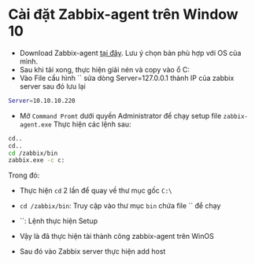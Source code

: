 # Cài đặt Zabbix-agent trên Window 10
- Download Zabbix-agent [tại đây](https://www.zabbix.com/download_agents#tab:40LTS). Lưu ý chọn bản phù hợp với OS của mình.
- Sau khi tải xong, thực hiện giải nén và copy vào ổ C:
- Vào File cấu hình `` sửa dòng Server=127.0.0.1 thành IP của zabbix server sau đó lưu lại
```sh
Server=10.10.10.220
```
- Mở `Command Promt` dưới quyền Administrator để chạy setup file `zabbix-agent.exe`
Thực hiện các lệnh sau:
```sh
cd..
cd..
cd /zabbix/bin
zabbix.exe -c c:
```
Trong đó:
- Thực hiện `cd` 2 lần để quay về thư mục gốc `C:\`
- `cd /zabbix/bin`: Truy cập vào thư mục `bin` chứa file `` để chạy
- ``: Lệnh thực hiện Setup
- Vậy là đã thực hiện tài thành công zabbix-agent trên WinOS

- Sau đó vào Zabbix server thực hiện add host
